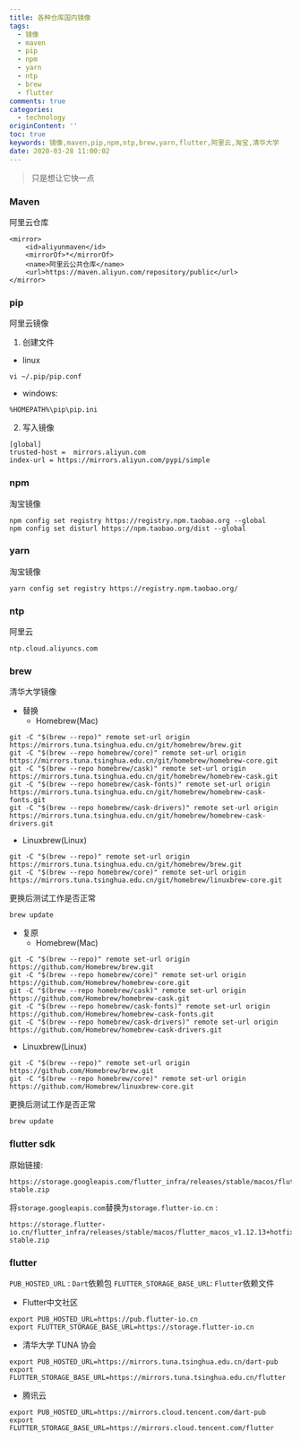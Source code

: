 ```yaml
---
title: 各种仓库国内镜像
tags: 
  - 镜像
  - maven
  - pip
  - npm
  - yarn
  - ntp
  - brew
  - flutter
comments: true
categories: 
  - technology
originContent: ''
toc: true
keywords: 镜像,maven,pip,npm,ntp,brew,yarn,flutter,阿里云,淘宝,清华大学
date: 2020-03-28 11:00:02
---
```



> 只是想让它快一点

### Maven

阿里云仓库

```
<mirror>
    <id>aliyunmaven</id>
    <mirrorOf>*</mirrorOf>
    <name>阿里云公共仓库</name>
    <url>https://maven.aliyun.com/repository/public</url>
</mirror>
```

### pip

阿里云镜像

1. 创建文件
- linux
```
vi ~/.pip/pip.conf
```

- windows:
```
%HOMEPATH%\pip\pip.ini
```
2. 写入镜像
```
[global]
trusted-host =  mirrors.aliyun.com
index-url = https://mirrors.aliyun.com/pypi/simple
```

### npm

淘宝镜像
```
npm config set registry https://registry.npm.taobao.org --global
npm config set disturl https://npm.taobao.org/dist --global
```

### yarn

淘宝镜像
```
yarn config set registry https://registry.npm.taobao.org/
```

### ntp

阿里云
```
ntp.cloud.aliyuncs.com
```


### brew

清华大学镜像
- 替换
  - Homebrew(Mac)
```
git -C "$(brew --repo)" remote set-url origin https://mirrors.tuna.tsinghua.edu.cn/git/homebrew/brew.git
git -C "$(brew --repo homebrew/core)" remote set-url origin https://mirrors.tuna.tsinghua.edu.cn/git/homebrew/homebrew-core.git
git -C "$(brew --repo homebrew/cask)" remote set-url origin https://mirrors.tuna.tsinghua.edu.cn/git/homebrew/homebrew-cask.git
git -C "$(brew --repo homebrew/cask-fonts)" remote set-url origin https://mirrors.tuna.tsinghua.edu.cn/git/homebrew/homebrew-cask-fonts.git
git -C "$(brew --repo homebrew/cask-drivers)" remote set-url origin https://mirrors.tuna.tsinghua.edu.cn/git/homebrew/homebrew-cask-drivers.git
```

  - Linuxbrew(Linux)
```
git -C "$(brew --repo)" remote set-url origin https://mirrors.tuna.tsinghua.edu.cn/git/homebrew/brew.git
git -C "$(brew --repo homebrew/core)" remote set-url origin https://mirrors.tuna.tsinghua.edu.cn/git/homebrew/linuxbrew-core.git

```

更换后测试工作是否正常
```
brew update

```

- 复原
  - Homebrew(Mac)
```
git -C "$(brew --repo)" remote set-url origin https://github.com/Homebrew/brew.git
git -C "$(brew --repo homebrew/core)" remote set-url origin https://github.com/Homebrew/homebrew-core.git
git -C "$(brew --repo homebrew/cask)" remote set-url origin https://github.com/Homebrew/homebrew-cask.git
git -C "$(brew --repo homebrew/cask-fonts)" remote set-url origin https://github.com/Homebrew/homebrew-cask-fonts.git
git -C "$(brew --repo homebrew/cask-drivers)" remote set-url origin https://github.com/Homebrew/homebrew-cask-drivers.git
```
  - Linuxbrew(Linux)
```
git -C "$(brew --repo)" remote set-url origin https://github.com/Homebrew/brew.git
git -C "$(brew --repo homebrew/core)" remote set-url origin https://github.com/Homebrew/linuxbrew-core.git
```

更换后测试工作是否正常
```
brew update
```

### flutter sdk

原始链接:
```
https://storage.googleapis.com/flutter_infra/releases/stable/macos/flutter_macos_v1.12.13+hotfix.9-stable.zip
```

将`storage.googleapis.com`替换为`storage.flutter-io.cn` :
```
https://storage.flutter-io.cn/flutter_infra/releases/stable/macos/flutter_macos_v1.12.13+hotfix.9-stable.zip
```

### flutter

`PUB_HOSTED_URL` : `Dart`依赖包
`FLUTTER_STORAGE_BASE_URL`: `Flutter`依赖文件

- Flutter中文社区
```
export PUB_HOSTED_URL=https://pub.flutter-io.cn
export FLUTTER_STORAGE_BASE_URL=https://storage.flutter-io.cn
```
- 清华大学 TUNA 协会
```
export PUB_HOSTED_URL=https://mirrors.tuna.tsinghua.edu.cn/dart-pub
export FLUTTER_STORAGE_BASE_URL=https://mirrors.tuna.tsinghua.edu.cn/flutter
```
- 腾讯云
```
export PUB_HOSTED_URL=https://mirrors.cloud.tencent.com/dart-pub
export FLUTTER_STORAGE_BASE_URL=https://mirrors.cloud.tencent.com/flutter
```



